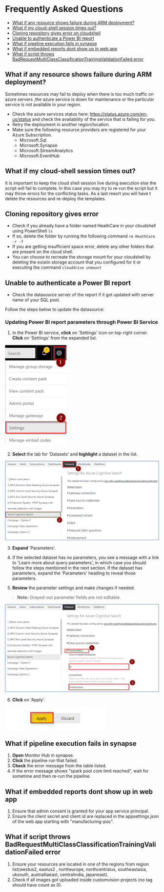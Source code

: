 # Frequently Asked Questions

- [What if any resource shows failure during ARM deployment?](#what-if-any-resource-shows-failure-during-arm-deployment)
- [What if my cloud-shell session times out?](#what-if-my-cloud-shell-session-times-out)
- [Cloning repository gives error on cloudshell](#cloning-repository-gives-error)
- [Unable to authenticate a Power BI report](#unable-to-authenticate-a-power-bi-report)
- [What if pipeline execution fails in synapse](#what-if-pipeline-execution-fails-in-synapse)
- [What if embedded reports dont show up in web app](#what-if-embedded-reports-dont-show-up-in-web-app)
- [What if script throws BadRequestMultiClassClassificationTrainingValidationFailed error](#what-if-script-throws-badrequestmulticlassclassificationtrainingvalidationfailed-error)


## What if any resource shows failure during ARM deployment?

Sometimes resources may fail to deploy when there is too much traffic on azure servers ,the azure service is down for maintenance or the particular service is not available in your region.

- Check the azure services status here: https://status.azure.com/en-us/status and check the availability of the service that is failing for you.
- Retry the deployment in another region/location.
- Make sure the following resource providers are registered for your Azure Subscription.  
  - Microsoft.Sql 
  - Microsoft.Synapse 
  - Microsoft.StreamAnalytics  
  - Microsoft.EventHub  

## What if my cloud-shell session times out?

It is important to keep the cloud shell session live during execution else the script will fail to complete. In this case you may try to re-run the script but it may throw errors for the conflicting tasks. As a last resort you will have t delete the resources and re-deploy the templates.

## Cloning repository gives error
- Check if you already have a folder named HeathCare in your cloudshell using PowerShell ```ls```
- If so, delete the folder by running the following command ```rm HeathCare -r -f```
- If you are getting insufficient space error, delete any other folders that are present on the cloud shell.
- You can choose to recreate the storage mount for your cloudshell by deleting the existin storage account that you configured for it or executing the command ```clouddrive unmount```

## Unable to authenticate a Power BI report

- Check the datasource server of the report if it got updated with server name of your SQL pool.

Follow the steps below to update the datasource:

### Updating Power BI report parameters through Power BI Service

1.	In the Power BI service, **click** on 'Settings' icon on top-right corner. **Click** on 'Settings' from the expanded list.

![Click on settings.](media/click-settings.png)

2.	**Select** the tab for 'Datasets' and **highlight** a dataset in the list.

![Highlight a dataset.](media/select-datasets.png)

3.	**Expand** 'Parameters'.

4.	If the selected dataset has no parameters, you see a message with a link to 'Learn more about query parameters', in which case you should follow the steps mentioned in the next section. If the dataset has parameters, expand the 'Parameters' heading to reveal those parameters.

5.	**Review** the parameter settings and make changes if needed. 

> **Note:** Grayed-out parameter fields are not editable.

![Expand and edit parameters.](media/expand-parameters.png)

6. **Click** on 'Apply'.

![Click Apply.](media/click-apply.png)


## What if pipeline execution fails in synapse
1. **Open** Monitor Hub in synapse.
2. **Click** the pipeline run that failed.
3. **Check** the error message from the table listed.
4. If the error message shows "spark pool core limit reached", wait for sometime and then re-run the pipeline.

## What if embedded reports dont show up in web app
1. Ensure that admin consent is granted for your app service principal.
2. Ensure the client secret and client id are replaced in the appsettings.json of the web app starting with "manufacturing-poc".

## What if script throws BadRequestMultiClassClassificationTrainingValidationFailed error
1. Ensure your resources are located in one of the regions from region list(westus2, eastus2 , northeurope, northcentralus, southeastasia, uksouth, australliaeast, centralindia, japaneast).
2. Check if all images got uploaded inside customvision projects (no tag should have count as 0).
